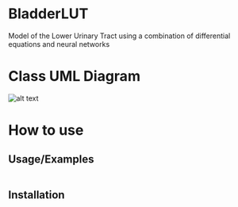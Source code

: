 # BladderLUT
Model of the Lower Urinary Tract using a combination of differential equations and neural networks


# Class UML Diagram

![alt text](https://github.com/neu-spiral/BladderLUT/blob/main/diagram.PNG)

# How to use


## Usage/Examples

```javascript

```


## Installation

